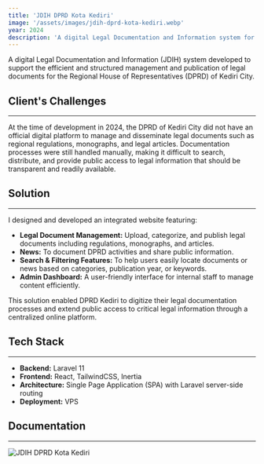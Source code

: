 ```yaml
---
title: 'JDIH DPRD Kota Kediri'
image: '/assets/images/jdih-dprd-kota-kediri.webp'
year: 2024
description: 'A digital Legal Documentation and Information system for DPRD of Kediri City'
---
```


A digital Legal Documentation and Information (JDIH) system  developed to support the efficient and structured management and publication of legal documents for the Regional House of Representatives (DPRD) of Kediri City.

## Client's Challenges
---
At the time of development in 2024, the DPRD of Kediri City did not have an official digital platform to manage and disseminate legal documents such as regional regulations, monographs, and legal articles. Documentation processes were still handled manually, making it difficult to search, distribute, and provide public access to legal information that should be transparent and readily available.

## Solution
---
I designed and developed an integrated website featuring:
- **Legal Document Management:** Upload, categorize, and publish legal documents including regulations, monographs, and articles.
- **News:** To document DPRD activities and share public information.
- **Search & Filtering Features:** To help users easily locate documents or news based on categories, publication year, or keywords.
- **Admin Dashboard:** A user-friendly interface for internal staff to manage content efficiently.
  
This solution enabled DPRD Kediri to digitize their legal documentation processes and extend public access to critical legal information through a centralized online platform.

## Tech Stack
---
- **Backend:** Laravel 11
- **Frontend:** React, TailwindCSS, Inertia
- **Architecture:**  Single Page Application (SPA) with Laravel server-side routing
- **Deployment:** VPS

## Documentation
---
<div class="grid grid-cols-1 lg:grid-cols-3 gap-2">
    <img src="/assets/images/jdih-dprd-kota-kediri.webp" alt="JDIH DPRD Kota Kediri" class="rounded-xs">
</div>